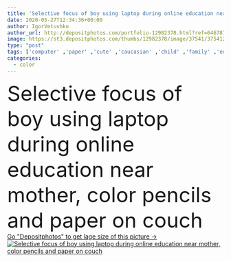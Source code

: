 ```yaml
---
title: 'Selective focus of boy using laptop during online education near mother, color pencils and paper on couch '
date: 2020-05-27T12:34:36+00:00
author: IgorVetushko
author_url: http://depositphotos.com/portfolio-12982378.html?ref=64678756
image: https://st3.depositphotos.com/thumbs/12982378/image/37541/375412558/api_thumb_450.jpg?forcejpeg=true
type: "post"
tags: ['computer' ,'paper' ,'cute' ,'caucasian' ,'child' ,'family' ,'european' ,'technology' ,'boy' ,'childhood' ,'kid' ,'adorable' ,'home' ,'woman' ,'wireless' ,'laptop' ,'internet' ,'together' ,'togetherness' ,'education' ,'indoors' ,'web' ,'online' ,'study' ,'son' ,'lesson' ,'mother' ,'parenting' ,'parent' ,'gadget' ,'carefree' ,'sofa' ,'mom' ,'couch' ,'use' ,'motherhood' ,'quarantine' ,'webinar' ,'Two People' ,'copy space' ,'selective focus' ,'Elementary Age' ,'Living Room' ,'color pencils' ,'digital device' ,'self isolation' ]
categories: 
  - color
---
```

<div aling="center">
            <font size="60"> Selective focus of boy using laptop during online education near mother, color pencils and paper on couch</font>   
</div>
<div>
    <a href='https://depositphotos.com/375412558/stock-photo-selective-focus-boy-using-laptop.html?ref=64678756' target=_blank > Go "Depositphotos" to get lage size of this picture ->
        <img href='https://depositphotos.com/375412558/stock-photo-selective-focus-boy-using-laptop.html?ref=64678756' src='https://st3.depositphotos.com/12982378/37541/i/950/depositphotos_375412558-stock-photo-selective-focus-boy-using-laptop.jpg?forcejpeg=true' alt='Selective focus of boy using laptop during online education near mother, color pencils and paper on couch' >
    </a>
</div>
